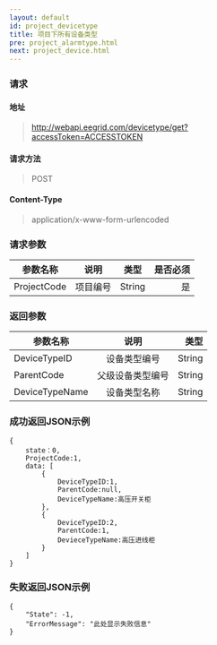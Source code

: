 ```yaml
---
layout: default
id: project_devicetype
title: 项目下所有设备类型
pre: project_alarmtype.html
next: project_device.html
---
```


### 请求
#### 地址
> http://webapi.eegrid.com/devicetype/get?accessToken=ACCESSTOKEN

#### 请求方法
> POST

#### Content-Type
> application/x-www-form-urlencoded

### 请求参数
| 参数名称        | 说明           | 类型  |   是否必须  |
| ------------- |:-------------:|:------:|-----:|
| ProjectCode      | 项目编号 | String |  是   |

### 返回参数
| 参数名称        | 说明           | 类型  |
| ------------- |:-------------:| -----:|
| DeviceTypeID      | 设备类型编号 | String |
| ParentCode      | 父级设备类型编号      | String |
| DeviceTypeName      | 设备类型名称      | String |


### 成功返回JSON示例
```
{
    state：0,
    ProjectCode:1,
    data: [
        {
            DeviceTypeID:1,
            ParentCode:null,
            DeviceTypeName:高压开关柜
        },
        {
            DeviceTypeID:2, 
            ParentCode:1,
            DevieceTypeName:高压进线柜
        }
    ]
}

```

### 失败返回JSON示例 
```
{
    "State": -1,
    "ErrorMessage": "此处显示失败信息"
}
```


